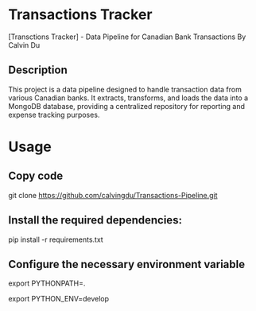 # Transactions Tracker
[Transctions Tracker] - Data Pipeline for Canadian Bank Transactions
By Calvin Du

## Description
This project is a data pipeline designed to handle transaction data from various Canadian banks. It extracts, transforms, and loads the data into a MongoDB database, providing a centralized repository for reporting and expense tracking purposes.

# Usage
## Copy code
git clone https://github.com/calvingdu/Transactions-Pipeline.git
## Install the required dependencies:
pip install -r requirements.txt

## Configure the necessary environment variable
export PYTHONPATH=.

export PYTHON_ENV=develop




